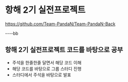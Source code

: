 # 항해 2기 실전프로젝트
https://github.com/Team-PandaN/Team-PandaN-Back

----bb

## 항해 2기 실전프로젝트 코드를 바탕으로 공부
 
- 주석을 한줄한줄 달면서 해당 코드 이해
- 해당 코드를 바탕으로 그룹 스터디 진행
- 스터디에서 주석을 바탕으로 발표
